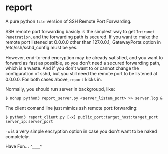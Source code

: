 # report

A pure python `lite` version of SSH Remote Port Forwarding.

SSH remote port forwarding basicly is the simplest way to get `Intranet
Penetration`, and the forwarding path is secured. If you want to make the
remote port listened at 0.0.0.0 other than 127.0.0.1, GatewayPorts option
in /etc/ssh/sshd_config must be yes.

However, end-to-end encryption may be already satisfied, and you want to
forward as fast as possible, so you don't need a secured forwarding path, 
which is a waste. And if you don't want to or cannot change the
configuration of sshd, but you still need the remote port to be listened at
0.0.0.0. For both cases above, `report` kicks in.

Normally, you should run server in backgroupd, like:

``` shell
$ nohup python3 report_server.py <server_listen_port> >> server.log &
```

The client comand line just mimics ssh remote port forwarding:

``` shell
$ python3 report_client.py [-x] public_port:target_host:target_port server_ip:server_port
```

`-x` is a very simple encryption option in case you don't want to be naked
completely.

Have Fun... ^____^
